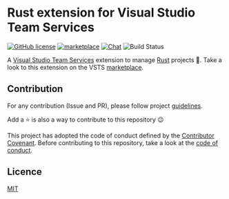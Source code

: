 # Rust extension for Visual Studio Team Services

[![GitHub license](https://img.shields.io/badge/license-MIT-blue.svg)](LICENSE)
[![marketplace](https://img.shields.io/badge/marketplace-public-brightgreen.svg)](https://marketplace.visualstudio.com/items?itemName=spontoreau.rust-vsts)
[![Chat](https://img.shields.io/badge/chat-on%20slack-brightgreen.svg)](https://join.slack.com/t/rust-vsts-extension/shared_invite/enQtMzkxNzU4MTgyMDg2LTlkMjJmMzM2MmIyYmJmMjFmNDJkN2IzZmMxZDFhZTgyOGFjYWExNTkwM2YwYTQ3YmI3OWNlYjBhYjcyNGY5OTM)
![Build Status](https://img.shields.io/vso/build/spontoreau/d5f5ab40-dda9-46c8-8f62-1e8d2e3f7143/5.svg)

A [Visual Studio Team Services](https://azure.microsoft.com/en-us/services/visual-studio-team-services/) extension to manage [Rust](https://www.rust-lang.org) projects 🦀. Take a look to this extension on the VSTS [marketplace](https://marketplace.visualstudio.com/items?itemName=spontoreau.rust-vsts).

## Contribution

For any contribution (Issue and PR), please follow project [guidelines](CONTRIBUTING.md). 

Add a ⭐️ is also a way to contribute to this repository 😉

This project has adopted the code of conduct defined by the [Contributor Covenant](https://www.contributor-covenant.org/). Before contributing to this repository, take a look at the [code of conduct](CODE_OF_CONDUCT.md).

## Licence

[MIT](LICENSE)
